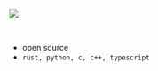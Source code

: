 ![](https://komarev.com/ghpvc/?username=cs50victor&color=gray)

<br/>

- open source
- `rust, python, c, c++, typescript`
